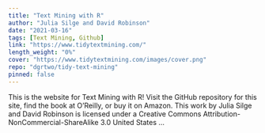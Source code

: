 ```yaml
---
title: "Text Mining with R"
author: "Julia Silge and David Robinson"
date: "2021-03-16"
tags: [Text Mining, Github]
link: "https://www.tidytextmining.com/"
length_weight: "0%"
cover: "https://www.tidytextmining.com/images/cover.png"
repo: "dgrtwo/tidy-text-mining"
pinned: false
---
```


This is the website for Text Mining with R! Visit the GitHub repository for this site, find the book at O’Reilly, or buy it on Amazon. This work by Julia Silge and David Robinson is licensed under a Creative Commons Attribution-NonCommercial-ShareAlike 3.0 United States ...
